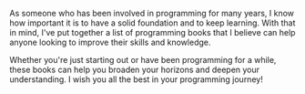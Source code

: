 As someone who has been involved in programming for many years, I know how important it is to have a solid foundation and to keep learning. With that in mind, I've put together a list of programming books that I believe can help anyone looking to improve their skills and knowledge. 

Whether you're just starting out or have been programming for a while, these books can help you broaden your horizons and deepen your understanding. I wish you all the best in your programming journey!